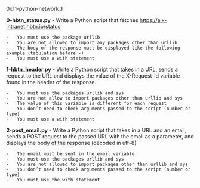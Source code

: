 0x11-python-network_1

**0-hbtn_status.py** - Write a Python script that fetches https://alx-intranet.hbtn.io/status

    -   You must use the package urllib
    -   You are not allowed to import any packages other than urllib
    -   The body of the response must be displayed like the following example (tabulation before -)
    -   You must use a with statement


**1-hbtn_header.py** - Write a Python script that takes in a URL, sends a request to the URL and displays the value of the X-Request-Id variable found in the header of the response.

    -   You must use the packages urllib and sys
    -   You are not allow to import packages other than urllib and sys
    -   The value of this variable is different for each request
    -   You don’t need to check arguments passed to the script (number or type)
    -   You must use a with statement


**2-post_email.py** - Write a Python script that takes in a URL and an email, sends a POST request to the passed URL with the email as a parameter, and displays the body of the response (decoded in utf-8)

    -   The email must be sent in the email variable
    -   You must use the packages urllib and sys
    -   You are not allowed to import packages other than urllib and sys
    -   You don’t need to check arguments passed to the script (number or type)
    -   You must use the with statement

